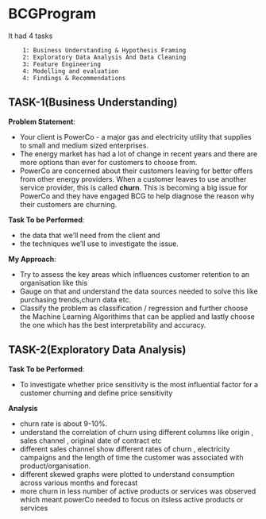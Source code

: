 # BCGProgram

  It had 4 tasks
        
        1: Business Understanding & Hypothesis Framing
        2: Exploratory Data Analysis And Data Cleaning
        3: Feature Engineering 
        4: Modelling and evaluation 
        4: Findings & Recommendations


## TASK-1(Business Understanding)


**Problem Statement**: 
* Your client is PowerCo - a major gas and electricity utility that supplies to small and medium sized enterprises.
* The energy market has had a lot of change in recent years and there are more options than ever for customers to choose from.
* PowerCo are concerned about their customers leaving for better offers from other energy providers. When a customer leaves to use another service provider, this is called **churn**.
This is becoming a big issue for PowerCo and they have engaged BCG to help diagnose the reason why their customers are churning.

**Task To be Performed**:
* the data that we’ll need from the client and
* the techniques we’ll use to investigate the issue.

**My Approach**:

* Try to assess the key areas which influences customer retention to an organisation like this 
* Gauge on that and understand the data sources needed to solve this like purchasing trends,churn data etc.
* Classify the problem as classification / regression and further choose the Machine Learning Algorithims that can be applied and lastly choose the one which has the best interpretability and accuracy.

## TASK-2(Exploratory Data Analysis)

**Task To be Performed**:
* To investigate whether price sensitivity is the most influential factor for a customer churning and define price sensitivity

**Analysis**
* churn rate is about 9-10%.
* understand the correlation of churn using different columns like origin , sales channel , original date of contract etc 
* different sales channel show different rates of churn , electricity campaigns and the length of time the customer was associated with product/organisation.
* different skewed graphs were plotted to understand consumption across various months and forecast
* more churn in less number of active products or services was observed which meant powerCo needed to focus on itsless active products or services



  


